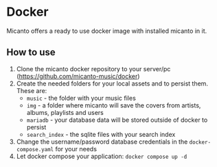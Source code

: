 # Docker
Micanto offers a ready to use docker image with installed micanto in it.

## How to use
1. Clone the micanto docker repository to your server/pc (https://github.com/micanto-music/docker)
2. Create the needed folders for your local assets and to persist them. These are:
    * `music` - the folder with your music files
    * `img` - a folder where micanto will save the covers from artists, albums, playlists and users
    * `mariadb` - your database data will be stored outside of docker to persist
    * `search_index` - the sqlite files with your search index
4. Change the username/password database credentials in the `docker-compose.yaml` for your needs
4. Let docker compose your application: `docker compose up -d`
